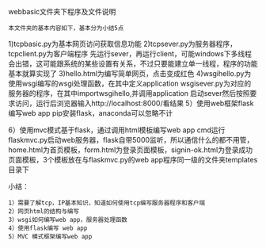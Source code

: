 webbasic文件夹下程序及文件说明
	
	本文件夹的基本内容如下，基本分为小结5点

1)tcpbasic.py为基本网页访问获取信息功能
2)tcpsever.py为服务器程序，
tcpclient.py为客户端程序
先运行sever，再运行client，可能windows下多线程会出错，这可能跟系统的某些设置有关系，不过只要能建立单一线程，程序的功能基本就算实现了
3)hello.html为编写简单网页，点击变成红色
4)wsgihello.py为使用wsgi编写的wsgi处理函数，在其中定义application
wsgisever.py为对应的服务器的程序，在其中importwsgihello,并调用application
启动sever然后按照要求访问，运行后浏览器输入http://localhost:8000/看结果
5）使用web框架flask编写web app
pip安装flask，anaconda可以忽略不计

6）使用mvc模式基于flask，通过调用html模板编写web app
cmd运行flaskmvc.py启动web服务器，flask自带5000监听，所以通信什么的都不用管，home.html为首页模板，form.html为登录页面模板，signin-ok.html为登录成功页面模板，3个模板放在与flaskmvc.py的web app程序同一级的文件夹templates目录下

小结：

	1）需要了解tcp，IP基本知识，知道如何使用tcp编写服务器程序和客户端
	2）网页html的结构与编写
	3）wsgi如何编写web app，服务器处理函数
	4）使用flask编写 web app
	5）MVC 模式框架编写web app

